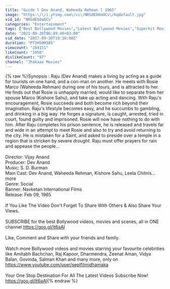 ```yaml
---
title: "Guide l Dev Anand, Waheeda Rehman l 1965"
image: "https:\/\/i.ytimg.com\/vi\/NRSdEb0aOCs\/hqdefault.jpg"
vid_id: "NRSdEb0aOCs"
categories: "Entertainment"
tags: ["Best Bollywood Movies","Latest Bollywood Movies","Superhit Movies"]
date: "2021-09-26T06:49:40+03:00"
vid_date: "2017-09-30T19:30:00Z"
duration: "PT2H50M38S"
viewcount: "184151"
likeCount: "1050"
dislikeCount: "87"
channel: "Jhakaas Moviez"
---
```

{% raw %}Synopsis : Raju (Dev Anand) makes a living by acting as a guide for tourists on one hand, and a con-man on another. He meets with Rosie Marco (Waheeda Rehman) during one of his tours, and is attracted to her. He finds out that Rosie is unhappily married, would like to separate from her spouse Marco (Kishore Sahu), and take up acting and dancing. With Raju's encouragement, Rosie succeeds and both become rich beyond their imagination. Raju's lifestyle becomes easy, and he succumbs to gambling, and drinking in a big way. He forges a signature, is caught, arrested, tried in court, found guilty and imprisoned. Rosie will now have nothing to do with him. After Raju completes his prison sentence, he is released and travels far and wide in an attempt to meet Rosie and also to try and avoid returning to the city. He is mistaken for a Saint, and asked to preside over a temple in a region that is stricken by severe drought. Raju must offer prayers for rain and appease the people...<br /><br />Director: Vijay Anand<br />Producer: Dev Anand<br />Music: S. D. Burman<br />Main Cast: Dev Anand, Waheeda Rehman, Kishore Sahu, Leela Chitnis...  more<br />Genre: Social<br />Banner: Navketan International Films<br />Release: Feb 09, 1965<br /><br />If You Like The Video Don't Forget To Share With Others &amp; Also Share Your Views.<br /><br />SUBSCRIBE for the best Bollywood videos, movies and scenes, all in ONE channel <a rel="nofollow" target="blank" href="https://goo.gl/lt6aAI">https://goo.gl/lt6aAI</a><br /><br /> Like, Comment and Share with your friends and family. <br /><br />Watch more Bollywood videos and movies starring your favourite celebrities like Amitabh Bachchan, Raj Kapoor, Dharmendra, Zeenat Aman, Vidya Balan, Govinda, Salman Khan and many more, only on <br /><a rel="nofollow" target="blank" href="https://www.youtube.com/user/seplfilmidhamaka">https://www.youtube.com/user/seplfilmidhamaka</a> <br /><br />Your One Stop Destination For All The Latest Videos Subscribe Now!<br /><a rel="nofollow" target="blank" href="https://goo.gl/lt6aAI">https://goo.gl/lt6aAI</a>{% endraw %}
